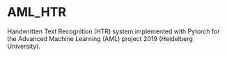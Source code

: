 # AML_HTR
Handwritten Text Recognition (HTR) system implemented with Pytorch for the Advanced Machine Learning (AML) project 2019 (Heidelberg University).
